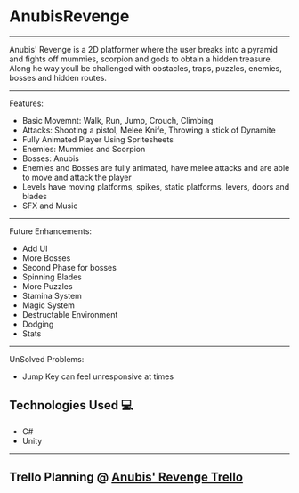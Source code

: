 # AnubisRevenge
---

Anubis' Revenge is a 2D platformer where the user breaks into a pyramid and fights off mummies, scorpion and gods to obtain a hidden treasure. Along he way youll be challenged with obstacles, traps, puzzles, enemies, bosses and hidden routes.

---

Features:
- Basic Movemnt: Walk, Run, Jump, Crouch, Climbing
- Attacks: Shooting a pistol, Melee Knife, Throwing a stick of Dynamite
- Fully Animated Player Using Spritesheets
- Enemies: Mummies and Scorpion
- Bosses: Anubis
- Enemies and Bosses are fully animated, have melee attacks and are able to move and attack the player
- Levels have moving platforms, spikes, static platforms, levers, doors and blades
- SFX and Music

---

Future Enhancements:
- Add UI
- More Bosses
- Second Phase for bosses
- Spinning Blades
- More Puzzles
- Stamina System
- Magic System
- Destructable Environment
- Dodging
- Stats

---

UnSolved Problems:
- Jump Key can feel unresponsive at times

## Technologies Used 💻

- C#
- Unity

---

## Trello Planning @ [Anubis' Revenge Trello](https://trello.com/b/ceclvDCV/2-d-platformer)

